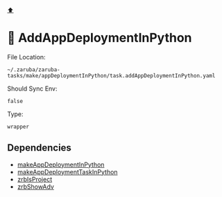 [⬆️](./README.md)

# 🚢 AddAppDeploymentInPython

File Location:

    ~/.zaruba/zaruba-tasks/make/appDeploymentInPython/task.addAppDeploymentInPython.yaml

Should Sync Env:

    false

Type:

    wrapper


## Dependencies

* [makeAppDeploymentInPython](makeAppDeploymentInPython.md)
* [makeAppDeploymentTaskInPython](makeAppDeploymentTaskInPython.md)
* [zrbIsProject](zrbIsProject.md)
* [zrbShowAdv](zrbShowAdv.md)